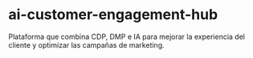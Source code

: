 # ai-customer-engagement-hub
Plataforma que combina CDP, DMP e IA para mejorar la experiencia del cliente y optimizar las campañas de marketing.
